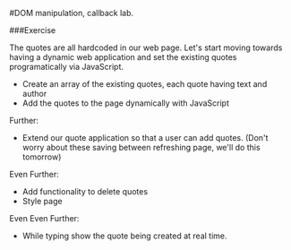 #DOM manipulation, callback lab.

###Exercise

The quotes are all hardcoded in our web page.  Let's start moving towards having a dynamic web application and set the existing quotes programatically via JavaScript.

- Create an array of the existing quotes, each quote having text and author
- Add the quotes to the page dynamically with JavaScript

Further:
- Extend our quote application so that a user can add quotes.
(Don't worry about these saving between refreshing page, we'll do this tomorrow)

Even Further:
- Add functionality to delete quotes
- Style page

Even Even Further:
- While typing show the quote being created at real time.
